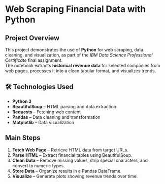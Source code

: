 #  Web Scraping Financial Data with Python

##  Project Overview
This project demonstrates the use of **Python** for web scraping, data cleaning, and visualization, as part of the *IBM Data Science Professional Certificate* final assignment.  
The notebook extracts **historical revenue data** for selected companies from web pages, processes it into a clean tabular format, and visualizes trends.

## 🛠 Technologies Used
- **Python 3**
- **BeautifulSoup** – HTML parsing and data extraction
- **Requests** – Fetching web content
- **Pandas** – Data cleaning and transformation
- **Matplotlib** – Data visualization

##  Main Steps
1. **Fetch Web Page** – Retrieve HTML data from target URLs.
2. **Parse HTML** – Extract financial tables using BeautifulSoup.
3. **Clean Data** – Remove missing values, strip special characters, and convert to numeric types.
4. **Store Data** – Organize results in a Pandas DataFrame.
5. **Visualize** – Generate plots showing revenue trends over time.
